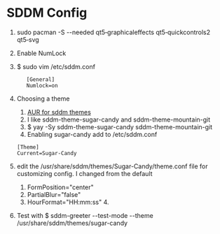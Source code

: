 # SDDM Config
1. sudo pacman -S --needed qt5‑graphicaleffects qt5‑quickcontrols2 qt5‑svg
2. Enable NumLock
3. $ sudo vim /etc/sddm.conf
   ```vim
      [General]
      Numlock=on
   ```
4. Choosing a theme
   1. [AUR for sddm themes](https://aur.archlinux.org/packages?O=0&SeB=nd&K=sddm+theme&outdated=&SB=p&SO=d&PP=50&submit=Go)
   2. I like sddm-theme-sugar-candy and sddm-theme-mountain-git
   3. $ yay -Sy sddm-theme-sugar-candy sddm-theme-mountain-git
   4. Enabling sugar-candy add to /etc/sddm.conf
   ```vim
   [Theme]
   Current=Sugar‑Candy
   ```

5. edit the /usr/share/sddm/themes/Sugar-Candy/theme.conf file for customizing config. I changed from the default
   1. FormPosition="center"
   2. PartialBlur="false"
   3. HourFormat="HH:mm:ss"   4. 
6. Test with $ sddm-greeter --test-mode --theme /usr/share/sddm/themes/sugar-candy